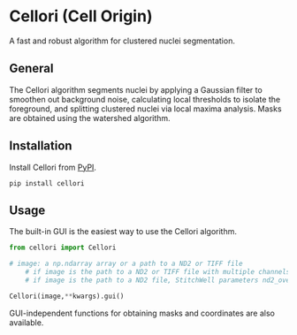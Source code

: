 # Cellori (Cell Origin)
A fast and robust algorithm for clustered nuclei segmentation.

## General
The Cellori algorithm segments nuclei by applying a Gaussian filter to smoothen out background noise, calculating local thresholds to isolate the foreground, and splitting clustered nuclei via local maxima analysis. Masks are obtained using the watershed algorithm.

## Installation

Install Cellori from [PyPI](https://pypi.org/project/cellori/).

```
pip install cellori
```

## Usage

The built-in GUI is the easiest way to use the Cellori algorithm.

```python
from cellori import Cellori

# image: a np.ndarray array or a path to a ND2 or TIFF file
    # if image is the path to a ND2 or TIFF file with multiple channels, the parameter nuclei_channel can be specified as a kwarg
    # if image is the path to a ND2 file, StitchWell parameters nd2_overlap and nd2_stitch_channel can be specified as kwargs

Cellori(image,**kwargs).gui()
```

GUI-independent functions for obtaining masks and coordinates are also available.